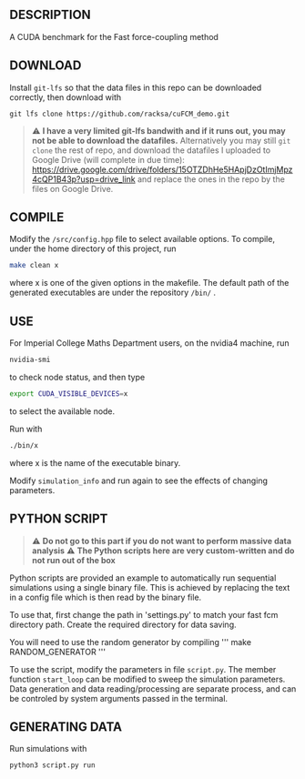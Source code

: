 ## DESCRIPTION

A CUDA benchmark for the Fast force-coupling method

## DOWNLOAD
Install `git-lfs` so that the data files in this repo can be downloaded correctly, then download with
```
git lfs clone https://github.com/racksa/cuFCM_demo.git
```
> :warning: **I have a very limited git-lfs bandwith and if it runs out, you may not be able to download the datafiles.**
Alternatively you may still `git clone` the rest of repo, and download the datafiles I uploaded to Google Drive (will complete in due time):
> https://drive.google.com/drive/folders/15OTZDhHe5HApjDzOtImjMpz4cQP1B43p?usp=drive_link
and replace the ones in the repo by the files on Google Drive.

## COMPILE
Modify the `/src/config.hpp` file to select available options. To compile, under the home directory of this project, run
```bash
make clean x
```
where x is one of the given options in the makefile. The default path of the generated executables are under the repository `/bin/` .

## USE
For Imperial College Maths Department users, on the nvidia4 machine, run

```bash
nvidia-smi
```
to check node status, and then type

```bash
export CUDA_VISIBLE_DEVICES=x
```

to select the available node. 

Run with

```bash
./bin/x
```
where x is the name of the executable binary.

Modify `simulation_info` and run again to see the effects of changing parameters.


## PYTHON SCRIPT
> :warning: **Do not go to this part if you do not want to perform massive data analysis**
> :warning: **The Python scripts here are very custom-written and do not run out of the box**

Python scripts are provided an example to automatically run sequential simulations using a single binary file. This is achieved by replacing the text in a config file which is then read by the binary file.

To use that, first change the path in 'settings.py' to match your fast fcm directory path. Create the required directory for data saving. 

You will need to use the random generator by compiling
''' make RANDOM_GENERATOR
'''

To use the script, modify the parameters in file `script.py`. The member function `start_loop` can be modified to sweep the simulation parameters. Data generation and data reading/processing are separate process, and can be controled by system arguments passed in the terminal.


## GENERATING DATA
Run simulations with
```bash
python3 script.py run
```
